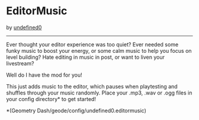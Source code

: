 # EditorMusic
by [undefined0](user:13351341)

---

Ever thought your editor experience was too quiet?
Ever needed some funky music to boost your energy, or some calm music to help you focus on level building?
Hate editing in music in post, or want to liven your livestream?

Well do I have the mod for you!

This just adds music to the editor, which pauses when playtesting and shuffles through your music randomly. Place your .mp3, .wav or .ogg files in your config directory* to get started!


*(Geometry Dash/geode/config/undefined0.editormusic)

